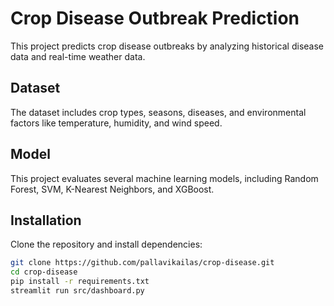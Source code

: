 # Crop Disease Outbreak Prediction

This project predicts crop disease outbreaks by analyzing historical disease data and real-time weather data.

## Dataset
The dataset includes crop types, seasons, diseases, and environmental factors like temperature, humidity, and wind speed.

## Model
This project evaluates several machine learning models, including Random Forest, SVM, K-Nearest Neighbors, and XGBoost.

## Installation
Clone the repository and install dependencies:
```bash
git clone https://github.com/pallavikailas/crop-disease.git
cd crop-disease
pip install -r requirements.txt
streamlit run src/dashboard.py
